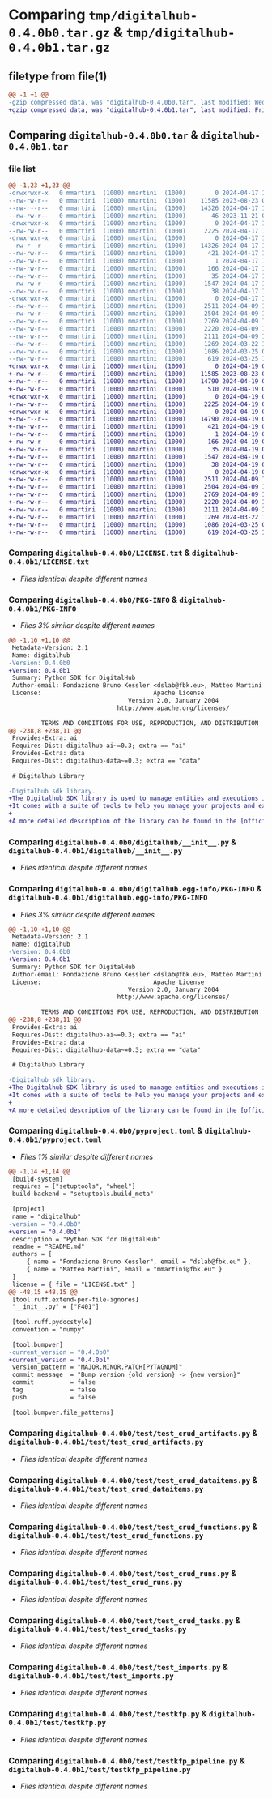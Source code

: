 # Comparing `tmp/digitalhub-0.4.0b0.tar.gz` & `tmp/digitalhub-0.4.0b1.tar.gz`

## filetype from file(1)

```diff
@@ -1 +1 @@
-gzip compressed data, was "digitalhub-0.4.0b0.tar", last modified: Wed Apr 17 12:32:44 2024, max compression
+gzip compressed data, was "digitalhub-0.4.0b1.tar", last modified: Fri Apr 19 08:57:50 2024, max compression
```

## Comparing `digitalhub-0.4.0b0.tar` & `digitalhub-0.4.0b1.tar`

### file list

```diff
@@ -1,23 +1,23 @@
-drwxrwxr-x   0 mmartini  (1000) mmartini  (1000)        0 2024-04-17 12:32:44.798167 digitalhub-0.4.0b0/
--rw-rw-r--   0 mmartini  (1000) mmartini  (1000)    11585 2023-08-23 08:29:57.000000 digitalhub-0.4.0b0/LICENSE.txt
--rw-r--r--   0 mmartini  (1000) mmartini  (1000)    14326 2024-04-17 12:32:44.798167 digitalhub-0.4.0b0/PKG-INFO
--rw-rw-r--   0 mmartini  (1000) mmartini  (1000)       46 2023-11-21 08:48:56.000000 digitalhub-0.4.0b0/README.md
-drwxrwxr-x   0 mmartini  (1000) mmartini  (1000)        0 2024-04-17 12:32:44.794167 digitalhub-0.4.0b0/digitalhub/
--rw-rw-r--   0 mmartini  (1000) mmartini  (1000)     2225 2024-04-17 12:32:27.000000 digitalhub-0.4.0b0/digitalhub/__init__.py
-drwxrwxr-x   0 mmartini  (1000) mmartini  (1000)        0 2024-04-17 12:32:44.794167 digitalhub-0.4.0b0/digitalhub.egg-info/
--rw-r--r--   0 mmartini  (1000) mmartini  (1000)    14326 2024-04-17 12:32:44.000000 digitalhub-0.4.0b0/digitalhub.egg-info/PKG-INFO
--rw-rw-r--   0 mmartini  (1000) mmartini  (1000)      421 2024-04-17 12:32:44.000000 digitalhub-0.4.0b0/digitalhub.egg-info/SOURCES.txt
--rw-rw-r--   0 mmartini  (1000) mmartini  (1000)        1 2024-04-17 12:32:44.000000 digitalhub-0.4.0b0/digitalhub.egg-info/dependency_links.txt
--rw-rw-r--   0 mmartini  (1000) mmartini  (1000)      166 2024-04-17 12:32:44.000000 digitalhub-0.4.0b0/digitalhub.egg-info/requires.txt
--rw-rw-r--   0 mmartini  (1000) mmartini  (1000)       35 2024-04-17 12:32:44.000000 digitalhub-0.4.0b0/digitalhub.egg-info/top_level.txt
--rw-rw-r--   0 mmartini  (1000) mmartini  (1000)     1547 2024-04-17 12:32:27.000000 digitalhub-0.4.0b0/pyproject.toml
--rw-rw-r--   0 mmartini  (1000) mmartini  (1000)       38 2024-04-17 12:32:44.798167 digitalhub-0.4.0b0/setup.cfg
-drwxrwxr-x   0 mmartini  (1000) mmartini  (1000)        0 2024-04-17 12:32:44.794167 digitalhub-0.4.0b0/test/
--rw-rw-r--   0 mmartini  (1000) mmartini  (1000)     2511 2024-04-09 11:48:32.000000 digitalhub-0.4.0b0/test/test_crud_artifacts.py
--rw-rw-r--   0 mmartini  (1000) mmartini  (1000)     2504 2024-04-09 11:48:32.000000 digitalhub-0.4.0b0/test/test_crud_dataitems.py
--rw-rw-r--   0 mmartini  (1000) mmartini  (1000)     2769 2024-04-09 11:48:34.000000 digitalhub-0.4.0b0/test/test_crud_functions.py
--rw-rw-r--   0 mmartini  (1000) mmartini  (1000)     2220 2024-04-09 11:48:34.000000 digitalhub-0.4.0b0/test/test_crud_runs.py
--rw-rw-r--   0 mmartini  (1000) mmartini  (1000)     2111 2024-04-09 11:48:32.000000 digitalhub-0.4.0b0/test/test_crud_tasks.py
--rw-rw-r--   0 mmartini  (1000) mmartini  (1000)     1269 2024-03-22 13:56:51.000000 digitalhub-0.4.0b0/test/test_imports.py
--rw-rw-r--   0 mmartini  (1000) mmartini  (1000)     1086 2024-03-25 07:51:29.000000 digitalhub-0.4.0b0/test/testkfp.py
--rw-rw-r--   0 mmartini  (1000) mmartini  (1000)      619 2024-03-25 10:18:34.000000 digitalhub-0.4.0b0/test/testkfp_pipeline.py
+drwxrwxr-x   0 mmartini  (1000) mmartini  (1000)        0 2024-04-19 08:57:50.414500 digitalhub-0.4.0b1/
+-rw-rw-r--   0 mmartini  (1000) mmartini  (1000)    11585 2023-08-23 08:29:57.000000 digitalhub-0.4.0b1/LICENSE.txt
+-rw-r--r--   0 mmartini  (1000) mmartini  (1000)    14790 2024-04-19 08:57:50.414500 digitalhub-0.4.0b1/PKG-INFO
+-rw-rw-r--   0 mmartini  (1000) mmartini  (1000)      510 2024-04-19 08:34:18.000000 digitalhub-0.4.0b1/README.md
+drwxrwxr-x   0 mmartini  (1000) mmartini  (1000)        0 2024-04-19 08:57:50.410501 digitalhub-0.4.0b1/digitalhub/
+-rw-rw-r--   0 mmartini  (1000) mmartini  (1000)     2225 2024-04-19 08:14:48.000000 digitalhub-0.4.0b1/digitalhub/__init__.py
+drwxrwxr-x   0 mmartini  (1000) mmartini  (1000)        0 2024-04-19 08:57:50.414500 digitalhub-0.4.0b1/digitalhub.egg-info/
+-rw-r--r--   0 mmartini  (1000) mmartini  (1000)    14790 2024-04-19 08:57:50.000000 digitalhub-0.4.0b1/digitalhub.egg-info/PKG-INFO
+-rw-rw-r--   0 mmartini  (1000) mmartini  (1000)      421 2024-04-19 08:57:50.000000 digitalhub-0.4.0b1/digitalhub.egg-info/SOURCES.txt
+-rw-rw-r--   0 mmartini  (1000) mmartini  (1000)        1 2024-04-19 08:57:50.000000 digitalhub-0.4.0b1/digitalhub.egg-info/dependency_links.txt
+-rw-rw-r--   0 mmartini  (1000) mmartini  (1000)      166 2024-04-19 08:57:50.000000 digitalhub-0.4.0b1/digitalhub.egg-info/requires.txt
+-rw-rw-r--   0 mmartini  (1000) mmartini  (1000)       35 2024-04-19 08:57:50.000000 digitalhub-0.4.0b1/digitalhub.egg-info/top_level.txt
+-rw-rw-r--   0 mmartini  (1000) mmartini  (1000)     1547 2024-04-19 08:46:19.000000 digitalhub-0.4.0b1/pyproject.toml
+-rw-rw-r--   0 mmartini  (1000) mmartini  (1000)       38 2024-04-19 08:57:50.414500 digitalhub-0.4.0b1/setup.cfg
+drwxrwxr-x   0 mmartini  (1000) mmartini  (1000)        0 2024-04-19 08:57:50.414500 digitalhub-0.4.0b1/test/
+-rw-rw-r--   0 mmartini  (1000) mmartini  (1000)     2511 2024-04-09 11:48:32.000000 digitalhub-0.4.0b1/test/test_crud_artifacts.py
+-rw-rw-r--   0 mmartini  (1000) mmartini  (1000)     2504 2024-04-09 11:48:32.000000 digitalhub-0.4.0b1/test/test_crud_dataitems.py
+-rw-rw-r--   0 mmartini  (1000) mmartini  (1000)     2769 2024-04-09 11:48:34.000000 digitalhub-0.4.0b1/test/test_crud_functions.py
+-rw-rw-r--   0 mmartini  (1000) mmartini  (1000)     2220 2024-04-09 11:48:34.000000 digitalhub-0.4.0b1/test/test_crud_runs.py
+-rw-rw-r--   0 mmartini  (1000) mmartini  (1000)     2111 2024-04-09 11:48:32.000000 digitalhub-0.4.0b1/test/test_crud_tasks.py
+-rw-rw-r--   0 mmartini  (1000) mmartini  (1000)     1269 2024-03-22 13:56:51.000000 digitalhub-0.4.0b1/test/test_imports.py
+-rw-rw-r--   0 mmartini  (1000) mmartini  (1000)     1086 2024-03-25 07:51:29.000000 digitalhub-0.4.0b1/test/testkfp.py
+-rw-rw-r--   0 mmartini  (1000) mmartini  (1000)      619 2024-03-25 10:18:34.000000 digitalhub-0.4.0b1/test/testkfp_pipeline.py
```

### Comparing `digitalhub-0.4.0b0/LICENSE.txt` & `digitalhub-0.4.0b1/LICENSE.txt`

 * *Files identical despite different names*

### Comparing `digitalhub-0.4.0b0/PKG-INFO` & `digitalhub-0.4.0b1/PKG-INFO`

 * *Files 3% similar despite different names*

```diff
@@ -1,10 +1,10 @@
 Metadata-Version: 2.1
 Name: digitalhub
-Version: 0.4.0b0
+Version: 0.4.0b1
 Summary: Python SDK for DigitalHub
 Author-email: Fondazione Bruno Kessler <dslab@fbk.eu>, Matteo Martini <mmartini@fbk.eu>
 License:                               Apache License
                                 Version 2.0, January 2004
                              http://www.apache.org/licenses/
         
         TERMS AND CONDITIONS FOR USE, REPRODUCTION, AND DISTRIBUTION
@@ -238,8 +238,11 @@
 Provides-Extra: ai
 Requires-Dist: digitalhub-ai~=0.3; extra == "ai"
 Provides-Extra: data
 Requires-Dist: digitalhub-data~=0.3; extra == "data"
 
 # Digitalhub Library
 
-Digitalhub sdk library.
+The Digitalhub SDK library is used to manage entities and executions in Digitalhub from Python.
+It comes with a suite of tools to help you manage your projects and executions. It exposes CRUD methods to create, read, update and delete entities, and objects methods to excute functions or workflows, collect or store execution results and data.
+
+A more detailed description of the library can be found in the [official documentation](https://scc-digitalhub.github.io/docs/) of Digitalhub.
```

### Comparing `digitalhub-0.4.0b0/digitalhub/__init__.py` & `digitalhub-0.4.0b1/digitalhub/__init__.py`

 * *Files identical despite different names*

### Comparing `digitalhub-0.4.0b0/digitalhub.egg-info/PKG-INFO` & `digitalhub-0.4.0b1/digitalhub.egg-info/PKG-INFO`

 * *Files 3% similar despite different names*

```diff
@@ -1,10 +1,10 @@
 Metadata-Version: 2.1
 Name: digitalhub
-Version: 0.4.0b0
+Version: 0.4.0b1
 Summary: Python SDK for DigitalHub
 Author-email: Fondazione Bruno Kessler <dslab@fbk.eu>, Matteo Martini <mmartini@fbk.eu>
 License:                               Apache License
                                 Version 2.0, January 2004
                              http://www.apache.org/licenses/
         
         TERMS AND CONDITIONS FOR USE, REPRODUCTION, AND DISTRIBUTION
@@ -238,8 +238,11 @@
 Provides-Extra: ai
 Requires-Dist: digitalhub-ai~=0.3; extra == "ai"
 Provides-Extra: data
 Requires-Dist: digitalhub-data~=0.3; extra == "data"
 
 # Digitalhub Library
 
-Digitalhub sdk library.
+The Digitalhub SDK library is used to manage entities and executions in Digitalhub from Python.
+It comes with a suite of tools to help you manage your projects and executions. It exposes CRUD methods to create, read, update and delete entities, and objects methods to excute functions or workflows, collect or store execution results and data.
+
+A more detailed description of the library can be found in the [official documentation](https://scc-digitalhub.github.io/docs/) of Digitalhub.
```

### Comparing `digitalhub-0.4.0b0/pyproject.toml` & `digitalhub-0.4.0b1/pyproject.toml`

 * *Files 1% similar despite different names*

```diff
@@ -1,14 +1,14 @@
 [build-system]
 requires = ["setuptools", "wheel"]
 build-backend = "setuptools.build_meta"
 
 [project]
 name = "digitalhub"
-version = "0.4.0b0"
+version = "0.4.0b1"
 description = "Python SDK for DigitalHub"
 readme = "README.md"
 authors = [
     { name = "Fondazione Bruno Kessler", email = "dslab@fbk.eu" },
     { name = "Matteo Martini", email = "mmartini@fbk.eu" }
 ]
 license = { file = "LICENSE.txt" }
@@ -48,15 +48,15 @@
 [tool.ruff.extend-per-file-ignores]
 "__init__.py" = ["F401"]
 
 [tool.ruff.pydocstyle]
 convention = "numpy"
 
 [tool.bumpver]
-current_version = "0.4.0b0"
+current_version = "0.4.0b1"
 version_pattern = "MAJOR.MINOR.PATCH[PYTAGNUM]"
 commit_message  = "Bump version {old_version} -> {new_version}"
 commit          = false
 tag             = false
 push            = false
 
 [tool.bumpver.file_patterns]
```

### Comparing `digitalhub-0.4.0b0/test/test_crud_artifacts.py` & `digitalhub-0.4.0b1/test/test_crud_artifacts.py`

 * *Files identical despite different names*

### Comparing `digitalhub-0.4.0b0/test/test_crud_dataitems.py` & `digitalhub-0.4.0b1/test/test_crud_dataitems.py`

 * *Files identical despite different names*

### Comparing `digitalhub-0.4.0b0/test/test_crud_functions.py` & `digitalhub-0.4.0b1/test/test_crud_functions.py`

 * *Files identical despite different names*

### Comparing `digitalhub-0.4.0b0/test/test_crud_runs.py` & `digitalhub-0.4.0b1/test/test_crud_runs.py`

 * *Files identical despite different names*

### Comparing `digitalhub-0.4.0b0/test/test_crud_tasks.py` & `digitalhub-0.4.0b1/test/test_crud_tasks.py`

 * *Files identical despite different names*

### Comparing `digitalhub-0.4.0b0/test/test_imports.py` & `digitalhub-0.4.0b1/test/test_imports.py`

 * *Files identical despite different names*

### Comparing `digitalhub-0.4.0b0/test/testkfp.py` & `digitalhub-0.4.0b1/test/testkfp.py`

 * *Files identical despite different names*

### Comparing `digitalhub-0.4.0b0/test/testkfp_pipeline.py` & `digitalhub-0.4.0b1/test/testkfp_pipeline.py`

 * *Files identical despite different names*


